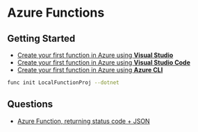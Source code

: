 # Azure Functions

## Getting Started

* [Create your first function in Azure using **Visual Studio**](https://docs.microsoft.com/en-us/azure/azure-functions/functions-create-your-first-function-visual-studio)
* [Create your first function in Azure using **Visual Studio Code**](https://docs.microsoft.com/en-us/azure/azure-functions/functions-create-first-function-vs-code)
* [Create your first function in Azure using **Azure CLI**](https://docs.microsoft.com/en-us/azure/azure-functions/functions-create-first-azure-function-azure-cli)


```bash
func init LocalFunctionProj --dotnet
```

## Questions

* [Azure Function, returning status code + JSON](https://stackoverflow.com/q/54858701/1366033)
